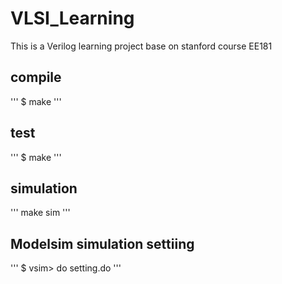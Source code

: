 # VLSI_Learning
This is a Verilog learning project base on stanford course EE181

## compile
'''
$ make
'''

## test
'''
$ make
'''

## simulation
'''
make sim
'''

## Modelsim simulation settiing
'''
$ vsim> do setting.do
'''
